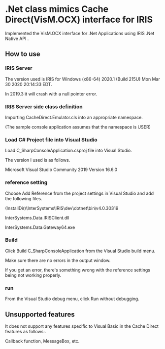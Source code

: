 # .Net class mimics Cache Direct(VisM.OCX) interface for IRIS

Implemented the VisM.OCX interface for .Net Applications using IRIS .Net Native API .


## How to use

### IRIS Server 

The version used is IRIS for Windows (x86-64) 2020.1 (Build 215U) Mon Mar 30 2020 20:14:33 EDT.

In 2019.3 it will crash with a null pointer error.

### IRIS Server side class definition

Importing CacheDirect.Emulator.cls into an appropriate namespace.

(The sample console application assumes that the namespace is USER)

### Load C# Project file into Visual Studio

Load C_SharpConsoleApplication.csproj file into Visual Studio.

The version I used is as follows.

Microsoft Visual Studio Community 2019
Version 16.6.0

### reference setting

Choose Add Reference from the project settings in Visual Studio and add the following files.

(InstallDir)\InterSystems\IRIS\dev\dotnet\bin\v4.0.30319

InterSystems.Data.IRISClient.dll

InterSystems.Data.Gateway64.exe

### Build

Click Build C_SharpConsoleApplication from the Visual Studio build menu.

Make sure there are no errors in the output window.

If you get an error, there's something wrong with the reference settings being not working properly.

### run

From the Visual Studio debug menu, click Run without debugging.


## Unsupported features

It does not support any features specific to Visual Basic in the Cache Direct features as follows:.

Callback function, MessageBox, etc.

